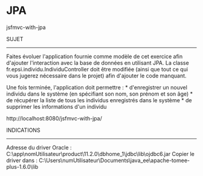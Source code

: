 JPA
====

jsfmvc-with-jpa


SUJET
______

Faites évoluer l'application fournie comme modèle de cet exercice afin d'ajouter l'interaction avec la base de données en utilisant JPA.
La classe fr.epsi.individu.IndividuController doit être modifiée (ainsi que tout ce qui vous jugerez nécessaire dans le projet) afin d'ajouter le code manquant.

Une fois terminée, l'application doit permettre :
	* d'enregistrer un nouvel individu dans le système (en spécifiant son	nom, son prénom et son âge)
	* de récupérer la liste de tous les individus enregistrés dans le système
	* de supprimer les informations d'un individu

http://localhost:8080/jsfmvc-with-jpa/

  
INDICATIONS
___________

Adresse du driver Oracle : C:\app\nomUtilisateur\product\11.2.0\dbhome_1\jdbc\lib\ojdbc6.jar
Copier le driver dans : C:\Users\numUtilisateur\Documents\java_ee\apache-tomee-plus-1.6.0\lib